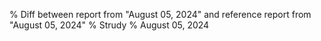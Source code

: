 % Diff between report from "August 05, 2024" and reference report from "August 05, 2024"
% Strudy
% August 05, 2024


